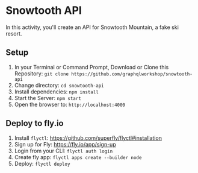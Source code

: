 # Snowtooth API

In this activity, you'll create an API for Snowtooth Mountain, a fake ski resort.

## Setup

1. In your Terminal or Command Prompt, Download or Clone this Repository: `git clone https://github.com/graphqlworkshop/snowtooth-api`
2. Change directory: `cd snowtooth-api`
3. Install dependencies: `npm install`
4. Start the Server: `npm start`
5. Open the browser to: `http://localhost:4000`

## Deploy to fly.io

1. Install `flyctl`: https://github.com/superfly/flyctl#installation
1. Sign up for Fly: https://fly.io/app/sign-up
1. Login from your CLI: `flyctl auth login`
1. Create fly app: `flyctl apps create --builder node`
1. Deploy: `flyctl deploy`
